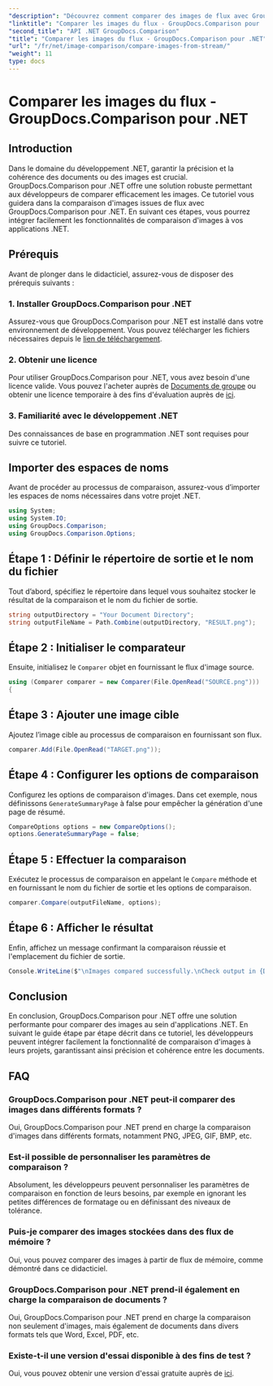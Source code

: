 ```yaml
---
"description": "Découvrez comment comparer des images de flux avec GroupDocs.Comparison pour .NET. Guide étape par étape pour une intégration transparente aux applications .NET."
"linktitle": "Comparer les images du flux - GroupDocs.Comparison pour .NET"
"second_title": "API .NET GroupDocs.Comparison"
"title": "Comparer les images du flux - GroupDocs.Comparison pour .NET"
"url": "/fr/net/image-comparison/compare-images-from-stream/"
"weight": 11
type: docs
---
```

# Comparer les images du flux - GroupDocs.Comparison pour .NET

## Introduction
Dans le domaine du développement .NET, garantir la précision et la cohérence des documents ou des images est crucial. GroupDocs.Comparison pour .NET offre une solution robuste permettant aux développeurs de comparer efficacement les images. Ce tutoriel vous guidera dans la comparaison d'images issues de flux avec GroupDocs.Comparison pour .NET. En suivant ces étapes, vous pourrez intégrer facilement les fonctionnalités de comparaison d'images à vos applications .NET.
## Prérequis
Avant de plonger dans le didacticiel, assurez-vous de disposer des prérequis suivants :
### 1. Installer GroupDocs.Comparison pour .NET
Assurez-vous que GroupDocs.Comparison pour .NET est installé dans votre environnement de développement. Vous pouvez télécharger les fichiers nécessaires depuis le [lien de téléchargement](https://releases.groupdocs.com/comparison/net/).
### 2. Obtenir une licence
Pour utiliser GroupDocs.Comparison pour .NET, vous avez besoin d'une licence valide. Vous pouvez l'acheter auprès de [Documents de groupe](https://purchase.groupdocs.com/buy) ou obtenir une licence temporaire à des fins d'évaluation auprès de [ici](https://purchase.groupdocs.com/temporary-license/).
### 3. Familiarité avec le développement .NET
Des connaissances de base en programmation .NET sont requises pour suivre ce tutoriel.

## Importer des espaces de noms
Avant de procéder au processus de comparaison, assurez-vous d’importer les espaces de noms nécessaires dans votre projet .NET. 
```csharp
using System;
using System.IO;
using GroupDocs.Comparison;
using GroupDocs.Comparison.Options;
```
## Étape 1 : Définir le répertoire de sortie et le nom du fichier
Tout d’abord, spécifiez le répertoire dans lequel vous souhaitez stocker le résultat de la comparaison et le nom du fichier de sortie.
```csharp
string outputDirectory = "Your Document Directory";
string outputFileName = Path.Combine(outputDirectory, "RESULT.png");
```
## Étape 2 : Initialiser le comparateur
Ensuite, initialisez le `Comparer` objet en fournissant le flux d'image source.
```csharp
using (Comparer comparer = new Comparer(File.OpenRead("SOURCE.png")))
{
```
## Étape 3 : Ajouter une image cible
Ajoutez l’image cible au processus de comparaison en fournissant son flux.
```csharp
comparer.Add(File.OpenRead("TARGET.png"));
```
## Étape 4 : Configurer les options de comparaison
Configurez les options de comparaison d'images. Dans cet exemple, nous définissons `GenerateSummaryPage` à false pour empêcher la génération d'une page de résumé.
```csharp
CompareOptions options = new CompareOptions();
options.GenerateSummaryPage = false;
```
## Étape 5 : Effectuer la comparaison
Exécutez le processus de comparaison en appelant le `Compare` méthode et en fournissant le nom du fichier de sortie et les options de comparaison.
```csharp
comparer.Compare(outputFileName, options);
```
## Étape 6 : Afficher le résultat
Enfin, affichez un message confirmant la comparaison réussie et l'emplacement du fichier de sortie.
```csharp
Console.WriteLine($"\nImages compared successfully.\nCheck output in {Directory.GetCurrentDirectory()}.");
```

## Conclusion
En conclusion, GroupDocs.Comparison pour .NET offre une solution performante pour comparer des images au sein d'applications .NET. En suivant le guide étape par étape décrit dans ce tutoriel, les développeurs peuvent intégrer facilement la fonctionnalité de comparaison d'images à leurs projets, garantissant ainsi précision et cohérence entre les documents.
## FAQ
### GroupDocs.Comparison pour .NET peut-il comparer des images dans différents formats ?
Oui, GroupDocs.Comparison pour .NET prend en charge la comparaison d'images dans différents formats, notamment PNG, JPEG, GIF, BMP, etc.
### Est-il possible de personnaliser les paramètres de comparaison ?
Absolument, les développeurs peuvent personnaliser les paramètres de comparaison en fonction de leurs besoins, par exemple en ignorant les petites différences de formatage ou en définissant des niveaux de tolérance.
### Puis-je comparer des images stockées dans des flux de mémoire ?
Oui, vous pouvez comparer des images à partir de flux de mémoire, comme démontré dans ce didacticiel.
### GroupDocs.Comparison pour .NET prend-il également en charge la comparaison de documents ?
Oui, GroupDocs.Comparison pour .NET prend en charge la comparaison non seulement d'images, mais également de documents dans divers formats tels que Word, Excel, PDF, etc.
### Existe-t-il une version d'essai disponible à des fins de test ?
Oui, vous pouvez obtenir une version d'essai gratuite auprès de [ici](https://releases.groupdocs.com/).